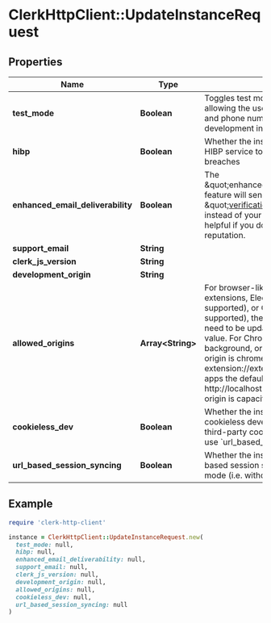# ClerkHttpClient::UpdateInstanceRequest

## Properties

| Name | Type | Description | Notes |
| ---- | ---- | ----------- | ----- |
| **test_mode** | **Boolean** | Toggles test mode for this instance, allowing the use of test email addresses and phone numbers. Defaults to true for development instances. | [optional] |
| **hibp** | **Boolean** | Whether the instance should be using the HIBP service to check passwords for breaches | [optional] |
| **enhanced_email_deliverability** | **Boolean** | The \&quot;enhanced_email_deliverability\&quot; feature will send emails from \&quot;verifications@clerk.dev\&quot; instead of your domain. This can be helpful if you do not have a high domain reputation. | [optional] |
| **support_email** | **String** |  | [optional] |
| **clerk_js_version** | **String** |  | [optional] |
| **development_origin** | **String** |  | [optional] |
| **allowed_origins** | **Array&lt;String&gt;** | For browser-like stacks such as browser extensions, Electron (not officially supported), or Capacitor.js (not officially supported), the instance allowed origins need to be updated with the request origin value. For Chrome extensions popup, background, or service worker pages, the origin is chrome-extension://extension_uiid. For Electron apps the default origin is http://localhost:3000. For Capacitor, the origin is capacitor://localhost. | [optional] |
| **cookieless_dev** | **Boolean** | Whether the instance should operate in cookieless development mode (i.e. without third-party cookies). Deprecated: Please use &#x60;url_based_session_syncing&#x60; instead. | [optional] |
| **url_based_session_syncing** | **Boolean** | Whether the instance should use URL-based session syncing in development mode (i.e. without third-party cookies). | [optional] |

## Example

```ruby
require 'clerk-http-client'

instance = ClerkHttpClient::UpdateInstanceRequest.new(
  test_mode: null,
  hibp: null,
  enhanced_email_deliverability: null,
  support_email: null,
  clerk_js_version: null,
  development_origin: null,
  allowed_origins: null,
  cookieless_dev: null,
  url_based_session_syncing: null
)
```

